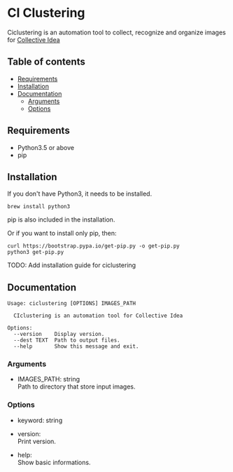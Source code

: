 # CI Clustering

Ciclustering is an automation tool to collect, recognize and organize images for [Collective Idea](https://www.mikitotateisi.com/collective-idea/)

## Table of contents

- [Requirements](#requirements)
- [Installation](#installation)
- [Documentation](#documentation)
    - [Arguments](#arguments)
    - [Options](#options)

## Requirements

- Python3.5 or above
- pip

## Installation

If you don't have Python3, it needs to be installed.

```
brew install python3
```

pip is also included in the installation.

Or if you want to install only pip, then:

```
curl https://bootstrap.pypa.io/get-pip.py -o get-pip.py
python3 get-pip.py
```

TODO: Add installation guide for ciclustering

## Documentation

```
Usage: ciclustering [OPTIONS] IMAGES_PATH

  CIclustering is an automation tool for Collective Idea

Options:
  --version    Display version.
  --dest TEXT  Path to output files.
  --help       Show this message and exit.
```

### Arguments

- IMAGES\_PATH: string  
    Path to directory that store input images.

### Options
 
- keyword: string  

- version:  
    Print version.

- help:  
    Show basic informations.
